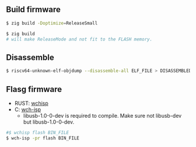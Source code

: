 ## Build firmware

```bash
$ zig build -Doptimize=ReleaseSmall

$ zig build
# will make ReleaseMode and not fit to the FLASH memory.
```

## Disassemble

```bash
$ riscv64-unknown-elf-objdump --disassemble-all ELF_FILE > DISASSEMBLED_FILE
```

## Flasg firmware

- RUST: [wchisp](https://github.com/ch32-rs/wchisp)
- C: [wch-isp](https://github.com/jmaselbas/wch-isp)
  - libusb-1.0-0-dev is required to compile. Make sure not libusb-dev but libusb-1.0-0-dev.

```bash
#$ wchisp flash BIN_FILE
$ wch-isp -pr flash BIN_FILE
```
